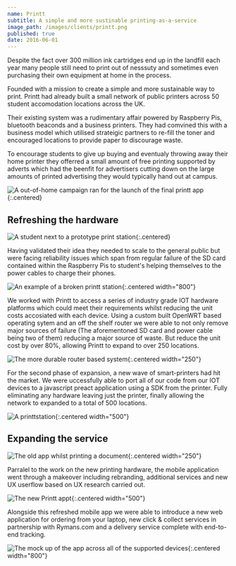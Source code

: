 ```yaml
---
name: Printt
subtitle: A simple and more sustinable printing-as-a-service
image_path: /images/clients/printt.png
published: true
date: 2016-06-01
---
```


Despite the fact over 300 million ink cartridges end up in the landfill each year many people still
need to print out of nesssuty and sometimes even purchasing their own equipment at home in the process.

Founded with a mission to create a simple and more sustainable way to print. Printt had already built a small 
network of public printers across 50 student accomodation locations across the UK. 

Their existing system was a rudimentary affair powered by Raspberry Pis, bluetooth beaconds and a business 
printers. They had comvined this with a business model which utilised strateigic partners to re-fill the toner and
encouraged locations to provide paper to discourage waste. 

To encourage students to give up buying and eventualy throwing away their home printer they offerred a small amount of free printing supported by adverts which had the beenfit for advertisers cutting down on the large
amounts of printed advertising they would typically hand out at campus.

![A out-of-home campaign ran for the launch of the final printt app](/images/printt/8.jpg){:.centered}

## Refreshing the hardware

![A student next to a prototype print station](/images/printt/1.jpeg){:.centered}

Having validated their idea they needed to scale to the general public but were facing reliability issues which
span from regular failure of the SD card contained within the Raspberry Pis to student's helping themselves to the
power cables to charge their phones.

![An example of a broken printt station](/images/printt/2.jpg){:.centered width="800"}

We worked with Printt to access a series of industry grade IOT hardware platforms which could meet their
requirements whilst reducing the unit costs accosiated with each device. Using a custom built OpenWRT based
operating sytem and an off the shelf router we were able to not only remove major sources of failure (The
aforementoned SD card and power cable being two of them) reducing a major source of waste. But reduce the unit cost by over 80%, allowing Printt to expand to over 250 locations.

![The more durable router based system](/images/printt/3.jpg){:.centered  width="250"}

For the second phase of expansion, a new wave of smart-printers had hit the market. We were uccessfully able to
port all of our code from our IOT devices to a javascript preact application using a SDK from the printer. Fully
eliminating any hardware leaving just the printer, finally allowing the network to expanded to a total of 500 
locations.

![A printtstation](/images/printt/4.jpeg){:.centered width="500"}

## Expanding the service

![The old app whilst printing a document](/images/printt/5.jpg){:.centered width="250"}

Parralel to the work on the new printing hardware, the mobile application went through a makeover including
rebranding, additional services and new UX userflow based on UX research carried out. 

![The new Printt appt](/images/printt/6.png){:.centered width="500"}

Alongside this refreshed mobile app we were able to introduce a new web application for ordering from your laptop, new click & collect services
in partnership with Rymans.com and a delivery service complete with end-to-end tracking.

![The mock up of the app across all of the supported devices](/images/printt/7.png){:.centered width="800"}